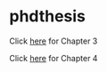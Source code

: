 # phdthesis

Click [here](https://anonymous.4open.science/r/thesis-B54B) for Chapter 3

Click [here](https://anonymous.4open.science/r/thesis-B54B) for Chapter 4
